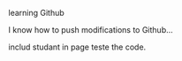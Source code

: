 learning Github

I know how to push modifications to Github...

includ studant in page teste the code.